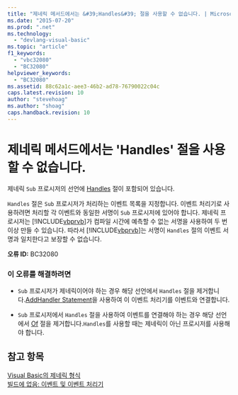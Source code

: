 ```yaml
---
title: "제네릭 메서드에서는 &#39;Handles&#39; 절을 사용할 수 없습니다. | Microsoft Docs"
ms.date: "2015-07-20"
ms.prod: ".net"
ms.technology: 
  - "devlang-visual-basic"
ms.topic: "article"
f1_keywords: 
  - "vbc32080"
  - "BC32080"
helpviewer_keywords: 
  - "BC32080"
ms.assetid: 88c62a1c-aee3-46b2-ad78-76790022c04c
caps.latest.revision: 10
author: "stevehoag"
ms.author: "shoag"
caps.handback.revision: 10
---
```

# 제네릭 메서드에서는 &#39;Handles&#39; 절을 사용할 수 없습니다.
제네릭 `Sub` 프로시저의 선언에 [Handles](../../visual-basic/language-reference/statements/handles-clause.md) 절이 포함되어 있습니다.  
  
 `Handles` 절은 `Sub` 프로시저가 처리하는 이벤트 목록을 지정합니다. 이벤트 처리기로 사용하려면 처리할 각 이벤트와 동일한 서명이 `Sub` 프로시저에 있어야 합니다. 제네릭 프로시저는 [!INCLUDE[vbprvb](../../csharp/programming-guide/concepts/linq/includes/vbprvb-md.md)]가 컴파일 시간에 예측할 수 없는 서명을 사용하여 두 번 이상 만들 수 있습니다. 따라서 [!INCLUDE[vbprvb](../../csharp/programming-guide/concepts/linq/includes/vbprvb-md.md)]는 서명이 `Handles` 절의 이벤트 서명과 일치한다고 보장할 수 없습니다.  
  
 **오류 ID:** BC32080  
  
### 이 오류를 해결하려면  
  
-   `Sub` 프로시저가 제네릭이어야 하는 경우 해당 선언에서 `Handles` 절을 제거합니다.[AddHandler Statement](../../visual-basic/language-reference/statements/addhandler-statement.md)을 사용하여 이 이벤트 처리기를 이벤트와 연결합니다.  
  
-   `Sub` 프로시저에서 `Handles` 절을 사용하여 이벤트를 연결해야 하는 경우 해당 선언에서 [Of](../../visual-basic/language-reference/statements/of-clause.md) 절을 제거합니다.`Handles`를 사용할 때는 제네릭이 아닌 프로시저를 사용해야 합니다.  
  
## 참고 항목  
 [Visual Basic의 제네릭 형식](../../visual-basic/programming-guide/language-features/data-types/generic-types.md)   
 [빌드에 없음: 이벤트 및 이벤트 처리기](http://msdn.microsoft.com/ko-kr/95074a0d-1cbc-4221-a95a-964185c7f962)